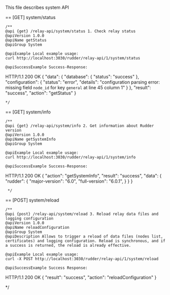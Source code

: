This file describes system API 

== [GET] system/status

    /**
    @api {get} /relay-api/system/status 1. Check relay status
    @apiVersion 1.0.0
    @apiName getStatus
    @apiGroup System

    @apiExample Local example usage:
    curl http://localhost:3030/rudder/relay-api/1/system/status

    @apiSuccessExample Success-Response:
HTTP/1.1 200 OK
{
  "data": {
    "database": {
      "status": "success"
    },
    "configuration": {
      "status": "error",
      "details": "configuration parsing error: missing field `node_id` for key `general` at line 45 column 1"
    }
  },
  "result": "success",
  "action": "getStatus"
}

    */

== [GET] system/info

    /**
    @api {get} /relay-api/system/info 2. Get information about Rudder version
    @apiVersion 1.0.0
    @apiName getSystemInfo
    @apiGroup System

    @apiExample Local example usage:
    curl http://localhost:3030/rudder/relay-api/1/system/info

    @apiSuccessExample Success-Response:
HTTP/1.1 200 OK
{
  "action": "getSystemInfo",
  "result": "success",
  "data": {
    "rudder": {
      "major-version": "6.0",
      "full-version": "6.0.1",
    }
  }
}

     */

== [POST] system/reload

    /**
    @api {post} /relay-api/system/reload 3. Reload relay data files and logging configuration
    @apiVersion 1.0.0
    @apiName reloadConfiguration
    @apiGroup System
    @apiDescription Allows to trigger a reload of data files (nodes list, certificates) and logging configuration. Reload is synchronous, and if a success is returned, the reload is already effective.

    @apiExample Local example usage:
    curl -X POST http://localhost:3030/rudder/relay-api/1/system/reload

    @apiSuccessExample Success Response:
HTTP/1.1 200 OK
{
  "result": "success",
  "action": "reloadConfiguration"
}

*/
